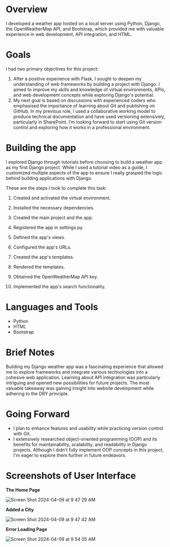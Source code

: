 # Overview
I developed a weather app hosted on a local server using Python, Django, the OpenWeatherMap API, and Bootstrap, which provided me with valuable experience in web development, API integration, and HTML.
 

# Goals
I had two primary objectives for this project:

1.	After a positive experience with Flask, I sought to deepen my understanding of web frameworks by building a project with Django. I aimed to improve my skills and knowledge of virtual environments, APIs, and web development concepts while exploring Django's potential.
2.	My next goal is based on discussions with experienced coders who emphasised the importance of learning about Git and publishing on GitHub. In my previous role, I used a collaborative working model to produce technical documentation and have used versioning extensively, particularly in SharePoint. I’m looking forward to start using Git version control and exploring how it works in a professional environment.
  

# Building the app
I explored Django through tutorials before choosing to build a weather app as my first Django project. While I used a tutorial video as a guide, I customized multiple aspects of the app to ensure I really grasped the logic behind building applications with Django.

These are the steps I took to complete this task:

1.	Created and activated the virtual environment.

2.	Installed the necessary dependencies.
3.	Created the main project and the app.
4.	Registered the app in settings.py.
5.	Defined the app's views.
6.	Configured the app's URLs.
7.	Created the app's templates.
8.	Rendered the templates.
9.	Obtained the OpenWeatherMap API key.
10.	Implemented the app's search functionality.

# Languages and Tools
* Python
* HTML
* Bootstrap

# Brief Notes
Building my Django weather app was a fascinating experience that allowed me to explore frameworks and integrate various technologies into a cohesive web application. Learning about API integration was particularly intriguing and opened new possibilities for future projects. The most valuable takeaway was gaining insight into website development while adhering to the DRY principle.

# Going Forward
* I plan to enhance features and usability while practicing version control with Git.
* I extensively researched object-oriented programming (OOP) and its benefits for maintainability, scalability, and readability in Django projects. Although I didn't fully implement OOP concepts in this project, I'm eager to explore them further in future endeavors.

# Screenshots of User Interface

**The Home Page**

![Screen Shot 2024-04-09 at 9 47 29 AM](https://github.com/zig-182/django_weather_app/assets/142557054/3e51f3f6-780d-4b8e-965c-276e753a6a0d)

**Added a City**

![Screen Shot 2024-04-09 at 9 47 42 AM](https://github.com/zig-182/django_weather_app/assets/142557054/83314e95-ec28-47b4-932e-73ec25c983f0)

**Error Loading Page**

![Screen Shot 2024-04-09 at 9 54 05 AM](https://github.com/zig-182/django_weather_app/assets/142557054/f5d959d9-5300-455b-aa25-06709055470e)



